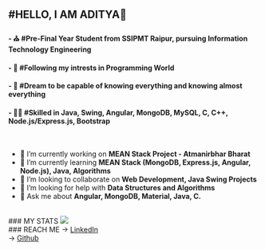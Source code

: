 ### <h2><strong>#HELLO, I AM ADITYA🖤</strong></h2>
  <h4><b>- ⛪ #Pre-Final Year Student from SSIPMT Raipur, pursuing Information Technology Engineering</b></h4>
  <h4><b>- 🦾 #Following my intrests in Programming World</b></h4>
  <h4><b>- 💙 #Dream to be capable of knowing everything and knowing almost everything</b></h4>
  <h4><b>- 🤘🏻 #Skilled in Java, Swing, Angular, MongoDB, MySQL, C, C++, Node.js/Express.js, Bootstrap</b></h4>

<!--
**aditya-1102/aditya-1102** is a ✨ _special_ ✨ repository because its `README.md` (this file) appears on your GitHub profile.
Here are some ideas to get you started:
--></br>

- 🔭 I’m currently working on <b>MEAN Stack Project - Atmanirbhar Bharat</b>
- 🌱 I’m currently learning <b>MEAN Stack (MongoDB, Express.js, Angular, Node.js), Java, Algorithms</b>
- 👯 I’m looking to collaborate on <b>Web Development, Java Swing Projects</b>
- 🤔 I’m looking for help with <b>Data Structures and Algorithms</b>
- 💬 Ask me about <b>Angular, MongoDB, Material, Java, C.</b>
<!--
- 📫 How to reach me: <b></b>
- 😄 Pronouns: <b></b>
- ⚡ Fun fact: <b></b>
-->
</br>
### MY STATS
<img src="https://github-readme-stats.vercel.app/api?username=aditya-1102&&show_icons=true&title_color=ffffff&icon_color=ffffff&text_color=ffffff&bg_color=3f51b5">

</br>
### REACH ME
-> <a href="www.linkedin.com/in/aditya-lall-9466aa18b">LinkedIn</a></br> 
-> <a href="https://github.com/aditya-1102/">Github</a>
